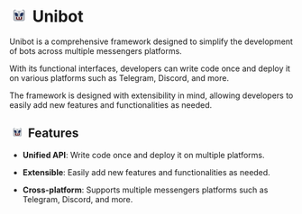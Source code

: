 # <img src="Icon.png" width="24" hspace="5" /> Unibot

Unibot is a comprehensive framework designed to simplify the development of bots across multiple messengers platforms.

With its functional interfaces, developers can write code once and deploy it on various platforms
such as Telegram, Discord, and more.

The framework is designed with extensibility in mind,
allowing developers to easily add new features and functionalities as needed.

## <img src="Icon.png" width="18" hspace="5" /> Features

- **Unified API**: Write code once and deploy it on multiple platforms.

- **Extensible**: Easily add new features and functionalities as needed.

- **Cross-platform**: Supports multiple messengers platforms such as Telegram, Discord, and more.

